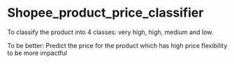 # Shopee_product_price_classifier
To classify the product into 4 classes: very high, high, medium and low.

To be better: Predict the price for the product which has high price flexibility to be more impactful
